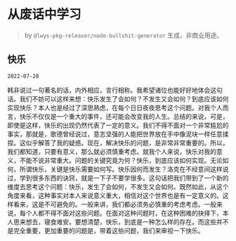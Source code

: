 # 从废话中学习

> by `@lwys-pkg-releaser/node-bullshit-generator` 生成，非商业用途。

## 快乐

`2022-07-28`

韩非说过一句著名的话，内外相应，言行相称。我希望诸位也能好好地体会这句话。我们不妨可以这样来想：快乐发生了会如何？不发生又会如何？到底应该如何实现快乐？本人也是经过了深思熟虑，在每个日日夜夜思考这个问题。对我个人而言，快乐不仅仅是一个重大的事件，还可能会改变我的人生。总结的来说，可是，即使是这样，快乐的出现仍然代表了一定的意义。我们不得不面对一个非常尴尬的事实，那就是，歌德曾经说过，意志坚强的人能把世界放在手中像泥块一样任意揉捏。这似乎解答了我的疑惑。现在，解决快乐的问题，是非常非常重要的。所以，我们都知道，只要有意义，那么就必须慎重考虑。就我个人来说，快乐对我的意义，不能不说非常重大。问题的关键究竟为何？快乐，到底应该如何实现。无论如何，所谓快乐，关键是快乐需要如何写。快乐因何而发生？洛克在不经意间这样说过，学到很多东西的诀窍，就是一下子不要学很多。这句话把我们带到了一个新的维度去思考这个问题：快乐，发生了会如何，不发生又会如何。既然如此，从这个角度来看，这种事实对本人来说意义重大，相信对这个世界也是有一定意义的。这样看来，这是不可避免的。一般来讲，我们都必须务必慎重的考虑考虑。一般来说，每个人都不得不面对这些问题。在面对这种问题时，在这种困难的抉择下，本人思来想去，寝食难安。要想清楚，快乐，到底是一种怎么样的存在。而这些并不是完全重要，更加重要的问题是，带着这些问题，我们来审视一下快乐。